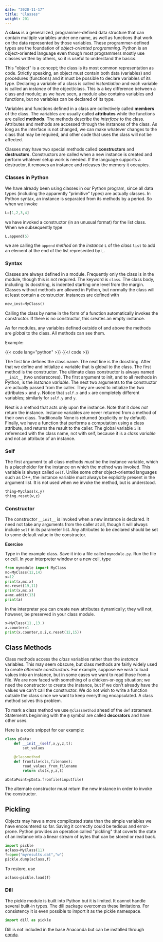 ```yaml
---
date: "2020-11-17"
title: "Classes"
weight: 201
---
```


A __class__ is a generalized, programmer-defined data structure that can contain multiple variables under one name, as well as functions that work on the data represented by those variables. These programmer-defined types are the foundation of _object-oriented programming_.  Python is an object-oriented language even though most programmers mostly use classes written by others, so it is useful to understand the basics.  

This "object" is a concept; the class is its most common representation as code.  Strictly speaking, an object must contain both data (variables) and procedures (functions) and it must be possible to declare variables of its type.  Declaring a variable of a class is called _instantiation_ and each variable is called an _instance_ of the object/class.  This is a key difference between a class and module; as we have seen, a module also contains variables and functions, but no variables can be declared of its type.

Variables and functions defined in a class are collectively called __members__ of the class.  The variables are usually called __attributes__ while the functions are called __methods__.  The methods describe the _interface_ to the class.  Attributes and methods are accessed through the instances of the class.  As long as the interface is not changed, we can make whatever changes to the class that may be required, and other code that uses the class will not be affected. 

Classes may have two special methods called __constructors__ and __destructors__.  Constructors are called when a new instance is created and perform whatever setup work is needed.  If the language supports a destructor, it removes an instance and releases the memory it occupies.

### Classes in Python

We have already been using classes in our Python program, since all data types (including the apparently "primitive" types) are actually classes. In Python syntax, an instance is separated from its methods by a period.  So when we invoke
```python
L=[1,2,3,4]
```
we have invoked a constructor (in an unusual format) for the list class.  When we subsequently type

```python
L.append(5)
```

we are calling the `append` _method_ on the _instance_ `L` of the _class_ `list` to add an element at the end of the list represented by `L`.

### Syntax

Classes are always defined in a module.  Frequently only the class is in the module, though this is not required.  The keyword is `class`.  The class body, including its docstring, is indented starting one level from the margin.  Classes without methods are allowed in Python, but normally the class will at least contain a constructor.  Instances are defined with

```python
new_inst=MyClass()
```

Calling the class by name in the form of a function automatically invokes the constructor.  If there is no constructor, this creates an empty instance.

As for modules, any variables defined outside of and above the methods are _global_ to the class. All methods can see them.

Example:  

{{< code lang="python" >}}
    [](/content/courses/python-introduction/scripts/mymodule.py)
{{</ code >}}

The first line defines the class name.  The next line is the docstring.  After that we define and initialize a variable that is global to the class.  The first method is the constructor.  The ultimate class constructor is always named `__init__` (two underscores).  The first argument to init, and to all methods in Python, is the _instance variable_.  The next two arguments to the constructor are actually passed from the caller.  They are used to initialize the two attributes `x` and `y`.  Notice that `self.x` and `x` are completely different variables; similarly for `self.y` and `y`.

Next is a method that acts only upon the instance.  Note that it does _not_ return the instance.  Instance variables are never returned from a method of their own class.  Traditionally None is returned (explicitly or by default).  Finally, we have a function that performs a computation using a class attribute, and returns the result to the caller.  The global variable `i` is referenced with the class name, not with self, because it is a _class variable_ and not an attribute of an instance.

### Self

The first argument to all class methods _must_ be the instance variable, which is a placeholder for the instance on which the method was invoked. This variable is always called `self`.  Unlike some other object-oriented languages such as C++, the instance variable must always be explicitly present in the argument list. It is not used when we invoke the method, but is understood.

```python
thing=MyClass(x,y)
thing.reset(w,z)
```

### Constructor

The constructor `__init__` is invoked when a new instance is declared.  It need not take any arguments from the caller at all, though it will always include `self` in its parameter list.  Any attributes to be declared should be set to some default value in the constructor.

**Exercise**

Type in the example class.  Save it into a file called `mymodule.py`.  Run the file or cell.  In your interpreter window or a new cell, type

```python
from mymodule import MyClass
mc=MyClass(12,14)
x=12
print(x,mc.x)
mc.reset(19,11)
print(x,mc.x)
a=mc.addit(13)
print(a)
```

In the interpreter you can create new attributes dynamically; they will not, however, be preserved in your class module.

```python
x=MyClass(11.,13.)
x.counter=1
print(x.counter,x.i,x.reset(12,15))
```

## Class Methods

Class methods access the _class_ variables rather than the _instance_ variables.  This may seem obscure, but class methods are fairly widely used to create _alternate constructors_.  For example, suppose we wish to load values into an instance, but in some cases we want to read those from a file.  We are now faced with something of a chicken-or-egg situation; we need the constructor to create the instance, but if we don't already have the values we can't call the constructor.  We do not wish to write a function outside the class since we want to keep everything encapsulated.  A class method solves this problem.  

To mark a class method we use `@classmethod` ahead of the `def` statement.  Statements beginning with the `@` symbol are called __decorators__ and have other uses.

Here is a code snippet for our example:

```python
class pData:
    def __init__(self,x,y,z,t):
        set_values

    @classmethod
    def fromfile(cls,filename):
        read_values_from_filename
        return cls(x,y,z,t)

aDataPoint=pData.fromfile(inputfile)
```

The alternate constructor must return the new instance in order to invoke the constructor.

## Pickling

Objects may have a more complicated state than the simple variables we have encountered so far.  Saving it correctly could be tedious and error-prone.  Python provides an operation called "pickling" that coverts the state of an instance into a linear stream of bytes that can be stored or read back.

```python
import pickle
aclass=MyClass(11)
f=open("myresults.dat","w")
pickle.dump(aclass,f)
```

To restore, use 

```python
aclass=pickle.load(f)
```

### Dill

The pickle module is built into Python but it is limited.  It cannot handle several built-in types.  The dill package overcomes these limitations.  For consistency it is even possible to import it as the pickle namespace.

```python
import dill as pickle
```
Dill is not included in the base Anaconda but can be installed through [conda](package_managers).
